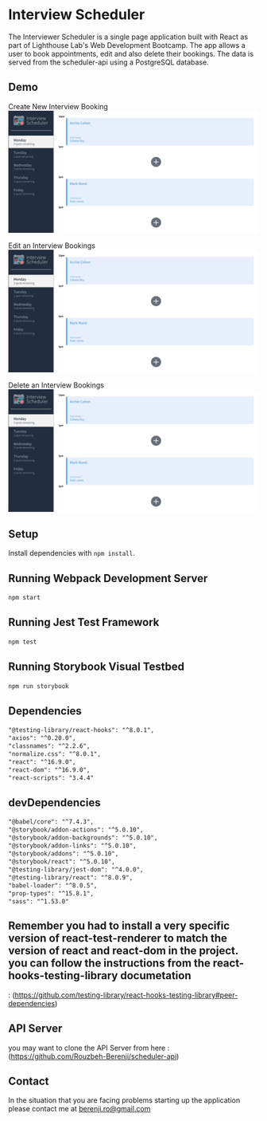 # Interview Scheduler

The Interviewer Scheduler is a single page application built with React as part of Lighthouse Lab's Web Development Bootcamp. The app allows a user to book appointments, edit and also delete their bookings. The data is served from the scheduler-api using a PostgreSQL database.

## Demo
Create New Interview Booking
![Create new interview](https://github.com/Rouzbeh-Berenji/scheduler/blob/master/docs/Create%20an%20Appointment.gif)

Edit an Interview Bookings
![Edit an interviews](https://github.com/Rouzbeh-Berenji/scheduler/blob/master/docs/Edit%20an%20Appointment.gif)

Delete an Interview Bookings
![Delete an interviews](https://github.com/Rouzbeh-Berenji/scheduler/blob/master/docs/Delete%20an%20Appointment.gif)

## Setup

Install dependencies with `npm install`.

## Running Webpack Development Server

```sh
npm start
```

## Running Jest Test Framework

```sh
npm test
```

## Running Storybook Visual Testbed

```sh
npm run storybook
```

## Dependencies
    "@testing-library/react-hooks": "^8.0.1",
    "axios": "^0.20.0",
    "classnames": "^2.2.6",
    "normalize.css": "^8.0.1",
    "react": "^16.9.0",
    "react-dom": "^16.9.0",
    "react-scripts": "3.4.4"

## devDependencies
    "@babel/core": "^7.4.3",
    "@storybook/addon-actions": "^5.0.10",
    "@storybook/addon-backgrounds": "^5.0.10",
    "@storybook/addon-links": "^5.0.10",
    "@storybook/addons": "^5.0.10",
    "@storybook/react": "^5.0.10",
    "@testing-library/jest-dom": "^4.0.0",
    "@testing-library/react": "^8.0.9",
    "babel-loader": "^8.0.5",
    "prop-types": "^15.8.1",
    "sass": "^1.53.0"

## Remember you had to install a very specific version of react-test-renderer to match the version of react and react-dom in the project. you can follow the instructions from the react-hooks-testing-library documetation 
: (https://github.com/testing-library/react-hooks-testing-library#peer-dependencies)

## API Server
you may want to clone the API Server from here : (https://github.com/Rouzbeh-Berenji/scheduler-api)


## Contact 
In the situation that you are facing problems starting up the application please contact me at berenji.ro@gmail.com